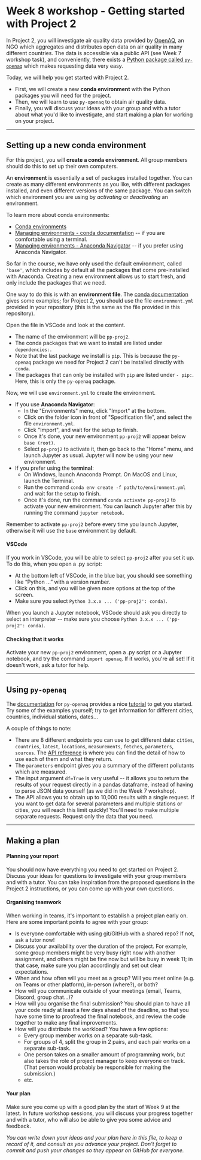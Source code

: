 # Week 8 workshop - Getting started with Project 2

In Project 2, you will investigate air quality data provided by [OpenAQ](https://openaq.org/#/), an NGO which aggregates and distributes open data on air quality in many different countries. The data is accessible via a public API (see Week 7 workshop task), and conveniently, there exists a [Python package called `py-openaq`](http://dhhagan.github.io/py-openaq/index.html) which makes requesting data very easy.

Today, we will help you get started with Project 2.

- First, we will create a new **conda environment** with the Python packages you will need for the project.
- Then, we will learn to use `py-openaq` to obtain air quality data.
- Finally, you will discuss your ideas with your group and with a tutor about what you'd like to investigate, and start making a plan for working on your project.

---
## Setting up a new conda environment

For this project, you will **create a conda environment**. All group members should do this to set up their own computers.

An **environment** is essentially a set of packages installed together. You can create as many different environments as you like, with different packages installed, and even different versions of the same package. You can switch which environment you are using by *activating* or *deactivating* an environment.

To learn more about conda environments:

- [Conda environments](https://conda.io/projects/conda/en/latest/user-guide/concepts/environments.html)
- [Managing environments - conda documentation](https://conda.io/projects/conda/en/latest/user-guide/tasks/manage-environments.html) -- if you are comfortable using a terminal.
- [Managing environments - Anaconda Navigator](https://docs.anaconda.com/anaconda/navigator/tutorials/manage-environments/#creating-a-new-environment) -- if you prefer using Anaconda Navigator.

So far in the course, we have only used the default environment, called `'base'`, which includes by default all the packages that come pre-installed with Anaconda. Creating a new environment allows us to start fresh, and only include the packages that we need.

One way to do this is with an **environment file**. The [conda documentation](https://docs.conda.io/projects/conda/en/latest/user-guide/tasks/manage-environments.html#create-env-file-manually) gives some examples; for Project 2, you should use the file `environment.yml` provided in your repository (this is the same as the file provided in this repository).

Open the file in VSCode and look at the content.

- The name of the environment will be `pp-proj2`.
- The conda packages that we want to install are listed under `dependencies:`.
- Note that the last package we install is `pip`. This is because the `py-openaq` package we need for Project 2 can't be installed directly with `conda`.
- The packages that can only be installed with `pip` are listed under `- pip:`. Here, this is only the `py-openaq` package.

Now, we will use `environment.yml` to create the environment.

- If you use **Anaconda Navigator**:
    - In the "Environments" menu, click "Import" at the bottom.
    - Click on the folder icon in front of "Specification file", and select the file `environment.yml`.
    - Click "Import", and wait for the setup to finish.
    - Once it's done, your new environment `pp-proj2` will appear below `base (root)`.
    - Select `pp-proj2` to activate it, then go back to the "Home" menu, and launch Jupyter as usual. Jupyter will now be using your new environment.
- If you prefer using the **terminal**:
    - On Windows, launch Anaconda Prompt. On MacOS and Linux, launch the Terminal.
    - Run the command `conda env create -f path/to/environment.yml` and wait for the setup to finish.
    - Once it's done, run the command `conda activate pp-proj2` to activate your new environment. You can launch Jupyter after this by running the command `jupyter notebook`.

Remember to activate `pp-proj2` before every time you launch Jupyter, otherwise it will use the `base` environment by default.

#### VSCode

If you work in VSCode, you will be able to select `pp-proj2` after you set it up. To do this, when you open a .py script:

- At the bottom left of VSCode, in the blue bar, you should see something like “Python …” with a version number.
- Click on this, and you will be given more options at the top of the screen.
- Make sure you select `Python 3.x.x ... ('pp-proj2': conda)`.

When you launch a Jupyter notebook, VSCode should ask you directly to select an interpreter -- make sure you choose `Python 3.x.x ... ('pp-proj2': conda)`.

#### Checking that it works

Activate your new `pp-proj2` environment, open a .py script or a Jupyter notebook, and try the command `import openaq`. If it works, you're all set! If it doesn't work, ask a tutor for help.

---
## Using `py-openaq`

The [documentation](http://dhhagan.github.io/py-openaq/index.html) for `py-openaq` provides a nice [tutorial](http://dhhagan.github.io/py-openaq/tutorial.html) to get you started. Try some of the examples yourself; try to get information for different cities, countries, individual stations, dates...

A couple of things to note:

- There are 8 different endpoints you can use to get different data: `cities`, `countries`, `latest`, `locations`, `measurements`, `fetches`, `parameters`, `sources`. The [API reference](http://dhhagan.github.io/py-openaq/api.html) is where you can find the detail of how to use each of them and what they return.
- The `parameters` endpoint gives you a summary of the different pollutants which are measured.
- The input argument `df=True` is very useful -- it allows you to return the results of your request directly in a pandas dataframe, instead of having to parse JSON data yourself (as we did in the Week 7 workshop).
- The API allows you to obtain up to 10,000 results with a single request. If you want to get data for several parameters and multiple stations or cities, you will reach this limit quickly! You'll need to make multiple separate requests. Request only the data that you need.

---
## Making a plan

#### Planning your report

You should now have everything you need to get started on Project 2. Discuss your ideas for questions to investigate with your group members and with a tutor. You can take inspiration from the proposed questions in the Project 2 instructions, or you can come up with your own questions.

#### Organising teamwork

When working in teams, it's important to establish a project plan early on. Here are some important points to agree with your group:

- Is everyone comfortable with using git/GitHub with a shared repo? If not, ask a tutor now!
- Discuss your availability over the duration of the project. For example, some group members might be very busy right now with another assignment, and others might be fine now but will be busy in week 11; in that case, make sure you plan accordingly and set out clear expectations.
- When and how often will you meet as a group? Will you meet online (e.g. on Teams or other platform), in-person (where?), or both?
- How will you communicate outside of your meetings (email, Teams, Discord, group chat...)?
- How will you organise the final submission? You should plan to have all your code ready at least a few days ahead of the deadline, so that you have some time to proofread the final notebook, and review the code together to make any final improvements.
- How will you distribute the workload? You have a few options:
    - Every group member works on a separate sub-task.
    - For groups of 4, split the group in 2 pairs, and each pair works on a separate sub-task.
    - One person takes on a smaller amount of programming work, but also takes the role of project manager to keep everyone on track. (That person would probably be responsible for making the submission.)
    - etc.


#### Your plan

Make sure you come up with a good plan by the start of Week 9 at the latest. In future workshop sessions, you will discuss your progress together and with a tutor, who will also be able to give you some advice and feedback.

*You can write down your ideas and your plan here in this file, to keep a record of it, and consult as you advance your project. Don't forget to commit and push your changes so they appear on GitHub for everyone.*
